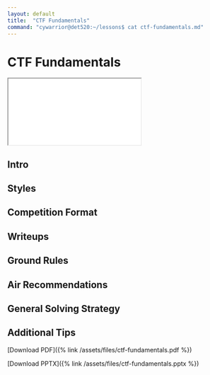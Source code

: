 ```yaml
---
layout: default
title:  "CTF Fundamentals"
command: "cywarrior@det520:~/lessons$ cat ctf-fundamentals.md"
---
```


# CTF Fundamentals

<div class="iframe-container"><iframe src="{% link /assets/files/ctf-fundamentals.pdf %}"></iframe></div>

## Intro

## Styles

## Competition Format

## Writeups

## Ground Rules

## Air Recommendations

## General Solving Strategy

## Additional Tips

[Download PDF]({% link /assets/files/ctf-fundamentals.pdf %})

[Download PPTX]({% link /assets/files/ctf-fundamentals.pptx %})
